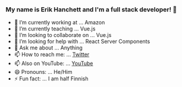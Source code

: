 ### My name is Erik Hanchett and I'm a full stack developer! 👋



- 🔭 I’m currently working at ... Amazon
- 🌱 I’m currently teaching ... Vue.js
- 👯 I’m looking to collaborate on ... Vue.js
- 🤔 I’m looking for help with ... React Server Components
- 💬 Ask me about ... Anything
- 📫 How to reach me: ... [Twitter](https://twitter.com/erikch)
- 📫 Also on YouTube: ... [YouTube](http://erik.video)
- 😄 Pronouns: ... He/Him
- ⚡ Fun fact: ... I am half Finnish

